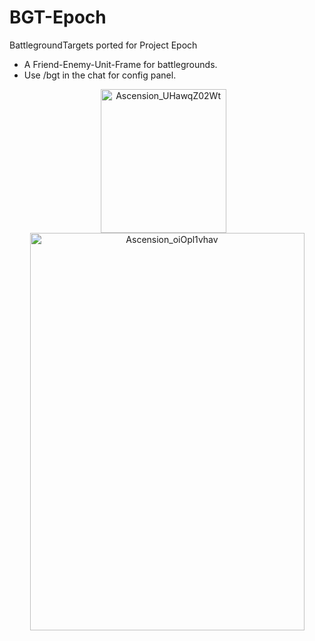 # BGT-Epoch
BattlegroundTargets ported for Project Epoch

- A Friend-Enemy-Unit-Frame for battlegrounds.
- Use /bgt in the chat for config panel.

<p align="center">
  <img src="https://github.com/user-attachments/assets/e6d31aea-5290-4c2e-95f4-728d953cb2f9" width="201" height="230" align="top" alt="Ascension_UHawqZ02Wt" />
  &nbsp;&nbsp;
  <img src="https://github.com/user-attachments/assets/76b1433c-5c23-41cd-bf0d-f5f269ff463b" width="439" height="636" align="top" alt="Ascension_oiOpl1vhav" />
</p>


